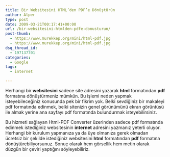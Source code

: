 ```yaml
---
title: Bir Websitesini HTML’den PDF’e Dönüştürün
author: Alper
type: post
date: 2009-03-21T00:17:41+00:00
url: /bir-websitesini-htmlden-pdfe-donusturun/
post-thumb:
  - https://www.murekkep.org/mini/html-pdf.jpg
  - https://www.murekkep.org/mini/html-pdf.jpg
dsq_thread_id:
  - 197137701
categories:
  - Google
tags:
  - internet

---
```

Herhangi bir **websitesini** sadece site adresini yazarak **html** formatından **pdf** formatına dönüştürmeniz mümkün. Bu işlemi neden yapmak isteyebileceğiniz konusunda pek bir fikrim yok. Belki sevdiğiniz bir makaleyi pdf formatında edinmek, belki sitenizin genel görünümünü ekran görüntüsü ile almak yerine ana sayfayı pdf formatında bulundurmak isteyebilirsiniz. 

Bu hizmeti sağlayan Html-PDF Converter üzerinden sadece pdf formatında edinmek istediğiniz websitesinin **internet** adresini yazmanız yeterli oluyor. Herhangi bir kurulum yapmanıza ya da üye olmanıza gerek olmadan ücretsiz bir şekilde istediğiniz websitesini **html** formatından **pdf** formatına dönüştürebiliyorsunuz. Sonuç olarak hem görsellik hem metin olarak düzgün bir çeviri yaptığını söyleyebiliriz.